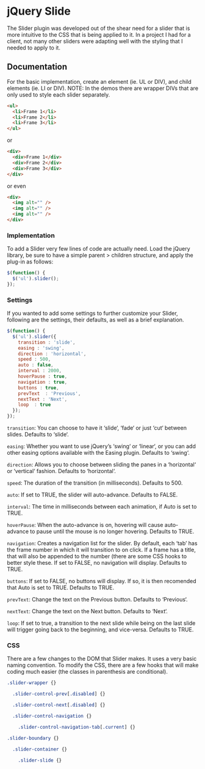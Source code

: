 jQuery Slide
============

The Slider plugin was developed out of the shear need for a slider that is more intuitive to the CSS that is being applied to it. In a project I had for a client, not many other sliders were adapting well with the styling that I needed to apply to it.

Documentation
-------------

For the basic implementation, create an element (ie. UL or DIV), and child elements (ie. LI or DIV). NOTE: In the demos there are wrapper DIVs that are only used to style each slider separately.

```html
<ul>
  <li>Frame 1</li>
  <li>Frame 2</li>
  <li>Frame 3</li>
</ul>
```

or

```html	
<div>
  <div>Frame 1</div>
  <div>Frame 2</div>
  <div>Frame 3</div>
</div>
```

or even

```html
<div>
  <img alt="" />
  <img alt="" />
  <img alt="" />
</div>
```

### Implementation

To add a Slider very few lines of code are actually need. Load the jQuery library, be sure to have a simple parent > children structure, and apply the plug-in as follows:

```js
$(function() {
  $('ul').slider();
});
```

### Settings

If you wanted to add some settings to further customize your Slider, following are the settings, their defaults, as well as a brief explanation.

```js
$(function() {
  $('ul').slider({
    transition : 'slide',
    easing : 'swing',
    direction : 'horizontal',
    speed : 500,
    auto : false,
    interval : 2000,
    hoverPause : true,
    navigation : true,
    buttons : true,
    prevText  : 'Previous',
    nextText : 'Next',
    loop  : true
  });
});
```

`transition`: You can choose to have it ‘slide‘, ‘fade‘ or just ‘cut‘ between slides. Defaults to ‘slide‘.

`easing`: Whether you want to use jQuery’s ‘swing‘ or ‘linear‘, or you can add other easing options available with the Easing plugin. Defaults to ‘swing‘.

`direction`: Allows you to choose between sliding the panes in a ‘horizontal‘ or ‘vertical‘ fashion. Defaults to ‘horizontal‘.

`speed`: The duration of the transition (in milliseconds).  Defaults to 500.

`auto`: If set to TRUE, the slider will auto-advance. Defaults to FALSE.

`interval`: The time in milliseconds between each animation, if Auto is set to TRUE.

`hoverPause`: When the auto-advance is on, hovering will cause auto-advance to pause until the mouse is no longer hovering.  Defaults to TRUE.

`navigation`: Creates a navigation list for the slider. By default, each ‘tab’ has the frame number in which it will transition to on click. If a frame has a title, that will also be appended to the number (there are some CSS hooks to better style these. If set to FALSE, no navigation will display. Defaults to TRUE.

`buttons`: If set to FALSE, no buttons will display. If so, it is then recomended that Auto is set to TRUE. Defaults to TRUE.

`prevText`: Change the text on the Previous button.  Defaults to ‘Previous‘.

`nextText`: Change the text on the Next button.  Defaults to ‘Next‘.

`loop`: If set to true, a transition to the next slide while being on the last slide will trigger going back to the beginning, and vice-versa.  Defaults to TRUE.

### CSS

There are a few changes to the DOM that Slider makes. It uses a very basic naming convention. To modify the CSS, there are a few hooks that will make coding much easier (the classes in parenthesis are conditional).

```css
.slider-wrapper {}

  .slider-control-prev[.disabled] {}

  .slider-control-next[.disabled] {}

  .slider-control-navigation {}

    .slider-control-navigation-tab[.current] {}

.slider-boundary {}

  .slider-container {}

    .slider-slide {}
```